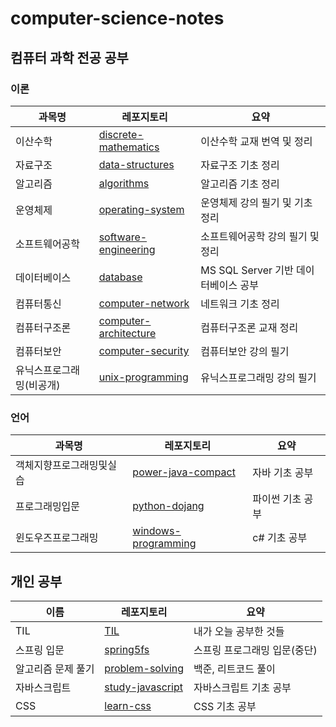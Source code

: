 # computer-science-notes

## 컴퓨터 과학 전공 공부

### 이론

| 과목명                   | 레포지토리                                                   | 요약                                 |
| ------------------------ | ------------------------------------------------------------ | ------------------------------------ |
| 이산수학                 | [discrete-mathematics](https://github.com/leegwae/discrete-mathematics) | 이산수학 교재 번역 및 정리           |
| 자료구조                 | [data-structures](https://github.com/leegwae/data-structures) | 자료구조 기초 정리                   |
| 알고리즘 | [algorithms](https://github.com/leegwae/algorithms) | 알고리즘 기초 정리 |
| 운영체제 | [operating-system](https://github.com/leegwae/operating-system) | 운영체제 강의 필기 및 기초 정리 |
| 소프트웨어공학 | [software-engineering](https://github.com/leegwae/software-engineering) | 소프트웨어공학 강의 필기 및 정리 |
| 데이터베이스 | [database](https://github.com/leegwae/database) | MS SQL Server 기반 데이터베이스 공부 |
| 컴퓨터통신               | [computer-network](https://github.com/leegwae/computer-network) | 네트워크 기초 정리                   |
| 컴퓨터구조론             | [computer-architecture](https://github.com/leegwae/computer-architecture) | 컴퓨터구조론 교재 정리               |
| 컴퓨터보안               | [computer-security](https://github.com/leegwae/computer-security) | 컴퓨터보안 강의 필기                 |
| 유닉스프로그래밍(비공개) | [unix-programming](https://github.com/leegwae/unix-programming) | 유닉스프로그래밍 강의 필기           |



### 언어

| 과목명                   | 레포지토리                                                   | 요약             |
| ------------------------ | ------------------------------------------------------------ | ---------------- |
| 객체지향프로그래밍및실습 | [power-java-compact](https://github.com/leegwae/power-java-compact) | 자바 기초 공부   |
| 프로그래밍입문           | [python-dojang](https://github.com/leegwae/python-dojang)    | 파이썬 기초 공부 |
| 윈도우즈프로그래밍       | [windows-programming](https://github.com/leegwae/windows-programming) | c# 기초 공부     |



## 개인 공부

| 이름         | 레포지토리                                                   | 요약                   |
| ------------ | ------------------------------------------------------------ | ---------------------- |
| TIL | [TIL](https://github.com/leegwae/TIL) | 내가 오늘 공부한 것들 |
| 스프링 입문  | [spring5fs](https://github.com/leegwae/spring5fs)            | 스프링 프로그래밍 입문(중단) |
| 알고리즘 문제 풀기     | [problem-solving](https://github.com/leegwae/problem-solving) | 백준, 리트코드 풀이 |
| 자바스크립트 | [study-javascript](https://github.com/leegwae/study-javascript) | 자바스크립트 기초 공부 |
| CSS          | [learn-css](https://github.com/leegwae/learn-css)                        | CSS 기초 공부 |

